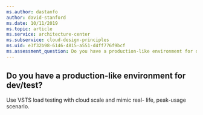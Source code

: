 ```yaml
---
ms.author: dastanfo
author: david-stanford
ms.date: 10/11/2019
ms.topic: article
ms.service: architecture-center
ms.subservice: cloud-design-principles
ms.uid: e3f32b98-6146-4815-a551-d4ff776f9bcf
ms.assessment_question: Do you have a production-like environment for dev/test?
---
```

## Do you have a production-like environment for dev/test?


Use VSTS load testing with cloud scale and mimic real- life, peak-usage scenario.